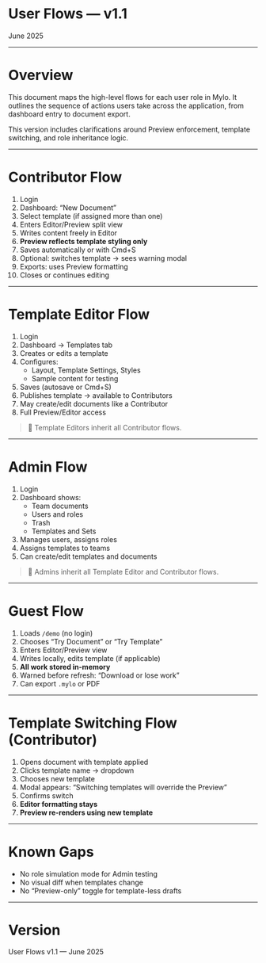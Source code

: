 # User Flows — v1.1

June 2025

---

# Overview

This document maps the high-level flows for each user role in Mylo. It outlines the sequence of actions users take across the application, from dashboard entry to document export.

This version includes clarifications around Preview enforcement, template switching, and role inheritance logic.

---

# Contributor Flow

1. Login
2. Dashboard: “New Document”
3. Select template (if assigned more than one)
4. Enters Editor/Preview split view
5. Writes content freely in Editor
6. **Preview reflects template styling only**
7. Saves automatically or with Cmd+S
8. Optional: switches template → sees warning modal
9. Exports: uses Preview formatting
10. Closes or continues editing

---

# Template Editor Flow

1. Login
2. Dashboard → Templates tab
3. Creates or edits a template
4. Configures:
   - Layout, Template Settings, Styles
   - Sample content for testing
5. Saves (autosave or Cmd+S)
6. Publishes template → available to Contributors
7. May create/edit documents like a Contributor
8. Full Preview/Editor access

> 🔁 Template Editors inherit all Contributor flows.

---

# Admin Flow

1. Login
2. Dashboard shows:
   - Team documents
   - Users and roles
   - Trash
   - Templates and Sets
3. Manages users, assigns roles
4. Assigns templates to teams
5. Can create/edit templates and documents

> 🔁 Admins inherit all Template Editor and Contributor flows.

---

# Guest Flow

1. Loads `/demo` (no login)
2. Chooses “Try Document” or “Try Template”
3. Enters Editor/Preview view
4. Writes locally, edits template (if applicable)
5. **All work stored in-memory**
6. Warned before refresh: “Download or lose work”
7. Can export `.mylo` or PDF

---

# Template Switching Flow (Contributor)

1. Opens document with template applied
2. Clicks template name → dropdown
3. Chooses new template
4. Modal appears: “Switching templates will override the Preview”
5. Confirms switch
6. **Editor formatting stays**
7. **Preview re-renders using new template**

---

# Known Gaps

- No role simulation mode for Admin testing
- No visual diff when templates change
- No “Preview-only” toggle for template-less drafts

---

# Version

User Flows v1.1 — June 2025
